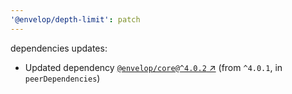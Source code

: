 ```yaml
---
'@envelop/depth-limit': patch
---
```


dependencies updates:

- Updated dependency
  [`@envelop/core@^4.0.2` ↗︎](https://www.npmjs.com/package/@envelop/core/v/4.0.2) (from `^4.0.1`,
  in `peerDependencies`)
